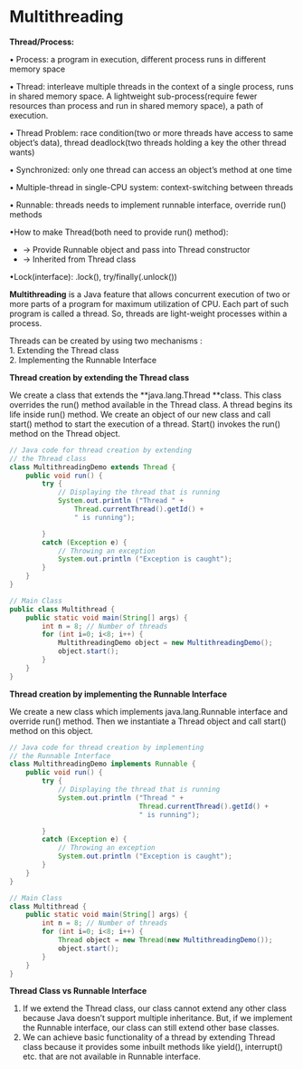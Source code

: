 # Multithreading

**Thread/Process:**

• Process: a program in execution, different process runs in different memory space

• Thread: interleave multiple threads in the context of a single process, runs in shared memory space. A lightweight sub-process(require fewer resources than process and run in shared memory space), a path of execution.

• Thread Problem: race condition(two or more threads have access to same object’s data), thread deadlock(two threads holding a key the other thread wants)

• Synchronized: only one thread can access an object’s method at one time

• Multiple-thread in single-CPU system: context-switching between threads

• Runnable: threads needs to implement runnable interface, override run() methods

•How to make Thread(both need to provide run() method):

* \-> Provide Runnable object and pass into Thread constructor
* \-> Inherited from Thread class

•Lock(interface): .lock(), try/finally(.unlock())

**Multithreading** is a Java feature that allows concurrent execution of two or more parts of a program for maximum utilization of CPU. Each part of such program is called a thread. So, threads are light-weight processes within a process.

Threads can be created by using two mechanisms :\
1\. Extending the Thread class\
2\. Implementing the Runnable Interface

**Thread creation by extending the Thread class**

We create a class that extends the **java.lang.Thread **class. This class overrides the run() method available in the Thread class. A thread begins its life inside run() method. We create an object of our new class and call start() method to start the execution of a thread. Start() invokes the run() method on the Thread object.

```java
// Java code for thread creation by extending 
// the Thread class 
class MultithreadingDemo extends Thread { 
    public void run() { 
        try { 
            // Displaying the thread that is running 
            System.out.println ("Thread " + 
                Thread.currentThread().getId() + 
                " is running"); 

        } 
        catch (Exception e) { 
            // Throwing an exception 
            System.out.println ("Exception is caught"); 
        } 
    } 
} 

// Main Class 
public class Multithread { 
    public static void main(String[] args) { 
        int n = 8; // Number of threads 
        for (int i=0; i<8; i++) { 
            MultithreadingDemo object = new MultithreadingDemo(); 
            object.start(); 
        } 
    } 
}
```

**Thread creation by implementing the Runnable Interface**

We create a new class which implements java.lang.Runnable interface and override run() method. Then we instantiate a Thread object and call start() method on this object.

```java
// Java code for thread creation by implementing 
// the Runnable Interface 
class MultithreadingDemo implements Runnable { 
    public void run() { 
        try { 
            // Displaying the thread that is running 
            System.out.println ("Thread " + 
                                Thread.currentThread().getId() + 
                                " is running"); 

        } 
        catch (Exception e) { 
            // Throwing an exception 
            System.out.println ("Exception is caught"); 
        } 
    } 
} 

// Main Class 
class Multithread { 
    public static void main(String[] args) { 
        int n = 8; // Number of threads 
        for (int i=0; i<8; i++) { 
            Thread object = new Thread(new MultithreadingDemo()); 
            object.start(); 
        } 
    } 
}
```

**Thread Class vs Runnable Interface**

1. If we extend the Thread class, our class cannot extend any other class because Java doesn’t support multiple inheritance. But, if we implement the Runnable interface, our class can still extend other base classes.
2. We can achieve basic functionality of a thread by extending Thread class because it provides some inbuilt methods like yield(), interrupt() etc. that are not available in Runnable interface.
